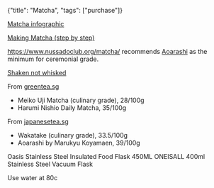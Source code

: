 {"title": "Matcha", "tags": ["purchase"]}

[Matcha infographic](https://matcha-tea.com/matcha/the-match-tea-infographic-tells-the-whole-story)

[Making Matcha (step by step)](https://www.youtube.com/watch?v=nmzj4FBH_Qg)

https://www.nussadoclub.org/matcha/ recommends [Aoarashi](https://japanesetea.sg/prd/aoarashi-matcha-by-marukyu-koyamaen/) as the minimum for ceremonial grade.

[Shaken not whisked](https://www.youtube.com/watch?v=EYwZtAMi6HY)

From [greentea.sg](https://www.greentea.sg/pages/matcha-purchase-guide)
* Meiko Uji Matcha (culinary grade), 28/100g
* Harumi Nishio Daily Matcha, 35/100g

From [japanesetea.sg](https://japanesetea.sg/matcha/standard/)
* Wakatake (culinary grade), 33.5/100g
* Aoarashi by Marukyu Koyamaen, 39/100g

Oasis Stainless Steel Insulated Food Flask 450ML
ONEISALL 400ml Stainless Steel Vacuum Flask

Use water at 80c
